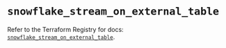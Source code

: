 # `snowflake_stream_on_external_table`

Refer to the Terraform Registry for docs: [`snowflake_stream_on_external_table`](https://registry.terraform.io/providers/snowflake-labs/snowflake/1.0.5/docs/resources/stream_on_external_table).
